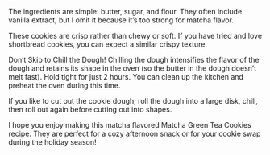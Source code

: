 The ingredients are simple: butter, sugar, and flour. They often include vanilla extract, but I omit it because it’s too strong for matcha flavor.

These cookies are crisp rather than chewy or soft. If you have tried and love shortbread cookies, you can expect a similar crispy texture.

Don’t Skip to Chill the Dough!
Chilling the dough intensifies the flavor of the dough and retains its shape in the oven (so the butter in the dough doesn’t melt fast). Hold tight for just 2 hours. You can clean up the kitchen and preheat the oven during this time.

If you like to cut out the cookie dough, roll the dough into a large disk, chill, then roll out again before cutting out into shapes.

I hope you enjoy making this matcha flavored Matcha Green Tea Cookies recipe. They are perfect for a cozy afternoon snack or for your cookie swap during the holiday season!